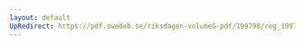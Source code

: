 ```yaml
---
layout: default
UpRedirect: https://pdf.swedeb.se/riksdagen-volumeG-pdf/199798/reg_199798/reg_199798_0501.pdf
---
```

